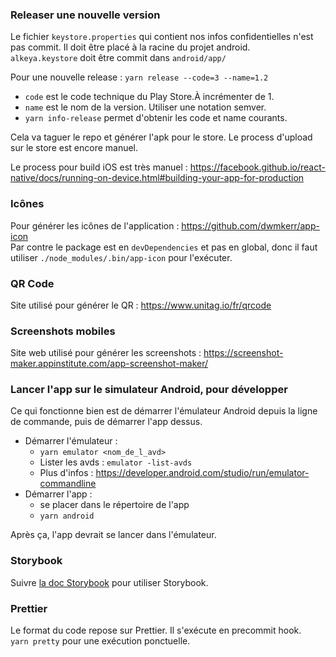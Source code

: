 ### Releaser une nouvelle version

Le fichier `keystore.properties` qui contient nos infos confidentielles n'est pas commit.
Il doit être placé à la racine du projet android.  
`alkeya.keystore` doit être commit dans `android/app/`

Pour une nouvelle release :
`yarn release --code=3 --name=1.2`

- `code` est le code technique du Play Store.À incrémenter de 1.
- `name` est le nom de la version. Utiliser une notation semver.
- `yarn info-release` permet d'obtenir les code et name courants.

Cela va taguer le repo et générer l'apk pour le store. Le process d'upload sur le store est encore manuel.

Le process pour build iOS est très manuel : https://facebook.github.io/react-native/docs/running-on-device.html#building-your-app-for-production

### Icônes

Pour générer les icônes de l'application : https://github.com/dwmkerr/app-icon  
Par contre le package est en `devDependencies` et pas en global, donc il faut utiliser `./node_modules/.bin/app-icon` pour l'exécuter.

### QR Code

Site utilisé pour générer le QR : https://www.unitag.io/fr/qrcode

### Screenshots mobiles

Site web utilisé pour générer les screenshots : https://screenshot-maker.appinstitute.com/app-screenshot-maker/

### Lancer l'app sur le simulateur Android, pour développer

Ce qui fonctionne bien est de démarrer l'émulateur Android depuis la ligne de commande, puis de démarrer l'app dessus.

- Démarrer l'émulateur :
  - `yarn emulator <nom_de_l_avd>`
  - Lister les avds : `emulator -list-avds`
  - Plus d'infos : https://developer.android.com/studio/run/emulator-commandline
- Démarrer l'app :
  - se placer dans le répertoire de l'app
  - `yarn android`

Après ça, l'app devrait se lancer dans l'émulateur.

### Storybook

Suivre [la doc Storybook](https://github.com/storybooks/storybook/tree/master/app/react-native#create-react-native-app-crna) pour utiliser Storybook.

### Prettier

Le format du code repose sur Prettier. Il s'exécute en precommit hook.  
`yarn pretty` pour une exécution ponctuelle.

